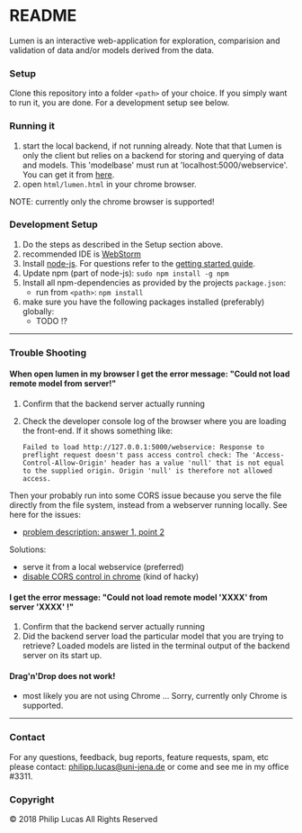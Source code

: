 # README #

Lumen is an interactive web-application for exploration, comparision and validation of data and/or models derived from the data.

### Setup ###

Clone this repository into a folder `<path>` of your choice. If you simply want to run it, you are done. For a development setup see below.

### Running it ###


1. start the local backend, if not running already. Note that that Lumen is only the client but relies on a backend for storing and querying of data and models.
 This 'modelbase' must run at 'localhost:5000/webservice'. You can get it from [here](https://github.com/lumen-org/modelbase).
2. open `html/lumen.html` in your chrome browser.

NOTE: currently only the chrome browser is supported!

### Development Setup ###
1. Do the steps as described in the Setup section above.
2. recommended IDE is [WebStorm](https://www.jetbrains.com/webstorm/download/)
3. Install [node-js](https://nodejs.org/en/download/). For questions refer to the [getting started guide](https://docs.npmjs.com/getting-started/what-is-npm).
4. Update npm (part of node-js): `sudo npm install -g npm`
5. Install all npm-dependencies as provided by the projects `package.json`:
    * run from `<path>`: `npm install`
6. make sure you have the following packages installed (preferably) globally:
    * TODO !?

------------

### Trouble Shooting ###

#### When open lumen in my browser I get the error message: "Could not load remote model from server!" ####
 
 1. Confirm that the backend server actually running
 2. Check the developer console log of the browser where you are loading the front-end. If it shows something like:
 
     ```Failed to load http://127.0.0.1:5000/webservice: Response to preflight request doesn't pass access control check: The 'Access-Control-Allow-Origin' header has a value 'null' that is not equal to the supplied origin. Origin 'null' is therefore not allowed access.```
 
 Then your probably run into some CORS issue because you serve the file directly from the file system, instead from a webserver running locally. See here for the issues:
   * [problem description: answer 1, point 2 ](https://stackoverflow.com/questions/3595515/xmlhttprequest-error-origin-null-is-not-allowed-by-access-control-allow-origin)
 
 Solutions:
  * serve it from a local webservice (preferred)
  * [disable CORS control in chrome](https://stackoverflow.com/questions/3102819/disable-same-origin-policy-in-chrome) (kind of hacky)
 

#### I get the error message: "Could not load remote model 'XXXX' from server 'XXXX' !" ####
 1. Confirm that the backend server actually running
 2. Did the backend server load the particular model that you are trying to retrieve? Loaded models are listed in the terminal output of the backend server on its start up.

#### Drag'n'Drop does not work! ####
 * most likely you are not using Chrome ... Sorry, currently only Chrome is supported. 

------------

### Contact ###

For any questions, feedback, bug reports, feature requests, spam, etc please contact: [philipp.lucas@uni-jena.de](philipp.lucas@uni-jena.de) or come and see me in my office #3311.

### Copyright ###

© 2018 Philip Lucas All Rights Reserved